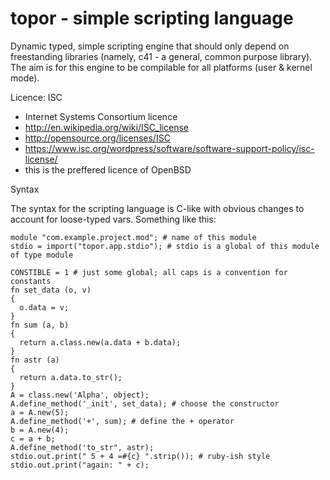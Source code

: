 topor - simple scripting language
===
Dynamic typed, simple scripting engine that should only depend on freestanding
libraries (namely, c41 - a general, common purpose library).
The aim is for this engine to be compilable for all platforms (user & kernel 
mode).


Licence: ISC
* Internet Systems Consortium licence
* http://en.wikipedia.org/wiki/ISC_license
* http://opensource.org/licenses/ISC
* https://www.isc.org/wordpress/software/software-support-policy/isc-license/
* this is the preffered licence of OpenBSD

Syntax

The syntax for the scripting language is C-like with obvious changes to account
for loose-typed vars. Something like this:

    module "com.example.project.mod"; # name of this module
    stdio = import("topor.app.stdio"); # stdio is a global of this module of type module

    CONSTIBLE = 1 # just some global; all caps is a convention for constants
    fn set_data (o, v)
    {
      o.data = v;
    }
    fn sum (a, b)
    {
      return a.class.new(a.data + b.data);
    }
    fn astr (a)
    {
      return a.data.to_str();
    }
    A = class.new('Alpha', object);
    A.define_method('_init', set_data); # choose the constructor
    a = A.new(5);
    A.define_method('+', sum); # define the + operator
    b = A.new(4);
    c = a + b;
    A.define_method('to_str", astr);
    stdio.out.print(" 5 + 4 =#{c} ".strip()); # ruby-ish style
    stdio.out.print("again: " + c);
    


  

